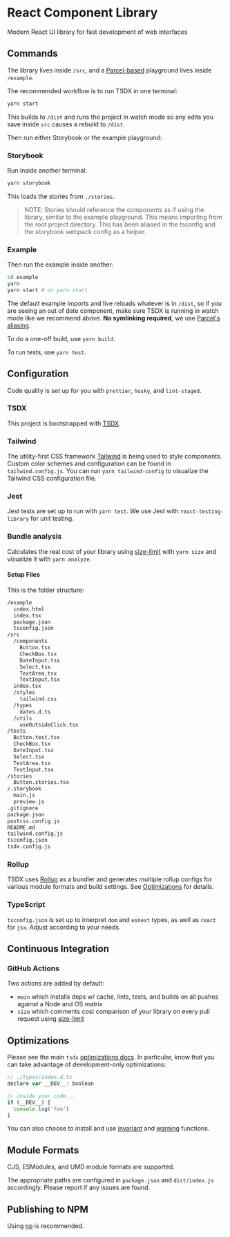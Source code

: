 # React Component Library

Modern React UI library for fast development of web interfaces

## Commands

The library lives inside `/src`, and a [Parcel-based](https://parceljs.org) playground lives inside `/example`.

The recommended workflow is to run TSDX in one terminal:

```bash
yarn start
```

This builds to `/dist` and runs the project in watch mode so any edits you save inside `src` causes a rebuild to `/dist`.

Then run either Storybook or the example playground:

### Storybook

Run inside another terminal:

```bash
yarn storybook
```

This loads the stories from `./stories`.

> NOTE: Stories should reference the components as if using the library, similar to the example playground. This means importing from the root project directory. This has been aliased in the tsconfig and the storybook webpack config as a helper.

### Example

Then run the example inside another:

```bash
cd example
yarn
yarn start # or yarn start
```

The default example imports and live reloads whatever is in `/dist`, so if you are seeing an out of date component, make sure TSDX is running in watch mode like we recommend above. **No symlinking required**, we use [Parcel's aliasing](https://parceljs.org/module_resolution.html#aliases).

To do a one-off build, use `yarn build`.

To run tests, use `yarn test`.

## Configuration

Code quality is set up for you with `prettier`, `husky`, and `lint-staged`.

### TSDX

This project is bootstrapped with [TSDX](https://tsdx.io/).

### Tailwind

The utility-first CSS framework [Tailwind](https://tailwindcss.com/) is being used to style components.
Custom color schemes and configuration can be found in `tailwind.config.js`. You can run `yarn tailwind-config` to visualize the Tailwind CSS configuration file.

### Jest

Jest tests are set up to run with `yarn test`. We use Jest with `react-testing-library` for unit testing.

### Bundle analysis

Calculates the real cost of your library using [size-limit](https://github.com/ai/size-limit) with `yarn size` and visualize it with `yarn analyze`.

#### Setup Files

This is the folder structure:

```txt
/example
  index.html
  index.tsx
  package.json
  tsconfig.json
/src
  /components
    Button.tsx
    CheckBox.tsx
    DateInput.tsx
    Select.tsx
    TextArea.tsx
    TextInput.tsx
  index.tsx
  /styles
    tailwind.css
  /types
    dates.d.ts
  /utils
    useOutsideClick.tsx
/tests
  Button.test.tsx
  CheckBox.tsx
  DateInput.tsx
  Select.tsx
  TextArea.tsx
  TextInput.tsx
/stories
  Button.stories.tsx
/.storybook
  main.js
  preview.js
.gitignore
package.json
postcss.config.js
README.md
tailwind.config.js
tsconfig.json
tsdx.config.js
```

### Rollup

TSDX uses [Rollup](https://rollupjs.org) as a bundler and generates multiple rollup configs for various module formats and build settings. See [Optimizations](#optimizations) for details.

### TypeScript

`tsconfig.json` is set up to interpret `dom` and `esnext` types, as well as `react` for `jsx`. Adjust according to your needs.

## Continuous Integration

### GitHub Actions

Two actions are added by default:

- `main` which installs deps w/ cache, lints, tests, and builds on all pushes against a Node and OS matrix
- `size` which comments cost comparison of your library on every pull request using [size-limit](https://github.com/ai/size-limit)

## Optimizations

Please see the main `tsdx` [optimizations docs](https://github.com/palmerhq/tsdx#optimizations). In particular, know that you can take advantage of development-only optimizations:

```js
// ./types/index.d.ts
declare var __DEV__: boolean

// inside your code...
if (__DEV__) {
  console.log('foo')
}
```

You can also choose to install and use [invariant](https://github.com/palmerhq/tsdx#invariant) and [warning](https://github.com/palmerhq/tsdx#warning) functions.

## Module Formats

CJS, ESModules, and UMD module formats are supported.

The appropriate paths are configured in `package.json` and `dist/index.js` accordingly. Please report if any issues are found.

## Publishing to NPM

Using [np](https://github.com/sindresorhus/np) is recommended.
